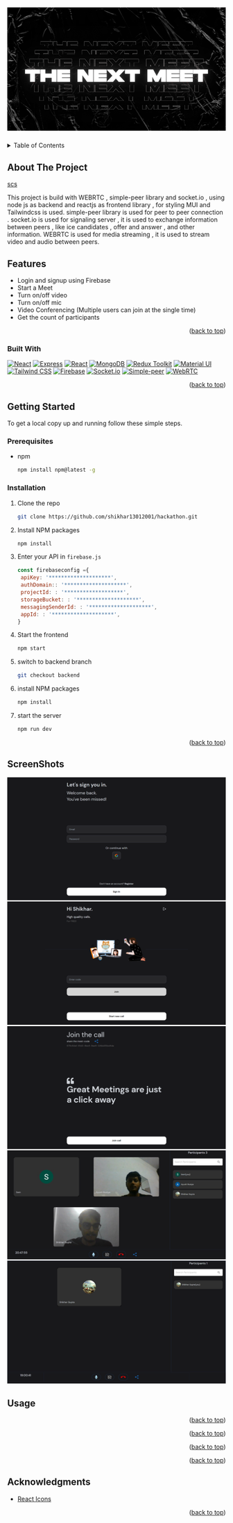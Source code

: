 <a name="readme-top"></a>

<!-- PROJECT LOGO -->
<br />
<div align="center">
  <a href="https://github.com/shikhar13012001/hackathon">
    <img src="https://raw.githubusercontent.com/shikhar13012001/hackathon/main/public/assets/standard%20(2).gif" alt="Logo" >
  </a>

  <h3 align="center"></h3>

</div>

<!-- TABLE OF CONTENTS -->
<details>
  <summary>Table of Contents</summary>
  <ol>
    <li>
      <a href="#about-the-project">About The Project</a>
      <ul>
        <li><a href="#built-with">Built With</a></li>
      </ul>
    </li>
    <li>
      <a href="#getting-started">Getting Started</a>
      <ul>
        <li><a href="#prerequisites">Prerequisites</a></li>
        <li><a href="#installation">Installation</a></li>
      </ul>
    </li>
    <li><a href="#usage">Usage</a></li>
    <li><a href="#license">License</a></li>
    <li><a href="#contact">Contact</a></li>
    <li><a href="#acknowledgments">Acknowledgments</a></li>
  </ol>
</details>

<!-- ABOUT THE PROJECT -->

## About The Project

[scs](https://raw.githubusercontent.com/shikhar13012001/hackathon/main/public/assets/Screenshot%20(274).png)

<!-- right here description-->

This project is build with WEBRTC , simple-peer library and socket.io , using node js as backend and reactjs as frontend library , for styling MUI and Tailwindcss is used.
simple-peer library is used for peer to peer connection .
socket.io is used for signaling server , it is used to exchange information between peers , like ice candidates , offer and answer , and other information.
WEBRTC is used for media streaming , it is used to stream video and audio between peers.

## Features

-   Login and signup using Firebase
-   Start a Meet
-   Turn on/off video
-   Turn on/off mic
-   Video Conferencing (Multiple users can join at the single time)
-   Get the count of participants

<p align="right">(<a href="#readme-top">back to top</a>)</p>

### Built With

[![Neact][node.js]][node-url]
[![Express][express.js]][express-url]
[![React][react.js]][react-url]
[![MongoDB][mongo.db]][mongo-url]
[![Redux Toolkit][redux]][redux-url]
[![Material UI][material-ui]][material-ui-url]
[![Tailwind CSS][tailwind-css]][tailwind-css-url]
[![Firebase][firebase]][firebase-url]
[![Socket.io][socket.io]][socket-url]
[![Simple-peer][simple-peer]][simple-peer-url]
[![WebRTC][webrtc]][webrtc-url]

<p align="right">(<a href="#readme-top">back to top</a>)</p>

<!-- GETTING STARTED -->

## Getting Started

To get a local copy up and running follow these simple steps.

### Prerequisites

-   npm
    ```sh
    npm install npm@latest -g
    ```

### Installation

1. Clone the repo
    ```sh
    git clone https://github.com/shikhar13012001/hackathon.git
    ```
2. Install NPM packages
    ```sh
    npm install
    ```
3. Enter your API in `firebase.js`
    ```js
    const firebaseconfig ={
     apiKey: '********************',
     authDomain:: '********************',
     projectId: : '*******************',
     storageBucket: : '********************',
     messagingSenderId: : '********************',
     appId: : '********************',
    }
    ```
4. Start the frontend
    ```js
    npm start
    ```
5. switch to backend branch
    ```sh
    git checkout backend
    ```
    
6. install NPM packages
    ```sh
    npm install
    ```


7. start the server
    ```sh
    npm run dev
    ```

<p align="right">(<a href="#readme-top">back to top</a>)</p>

<!-- USAGE EXAMPLES -->
##  ScreenShots 
![Screenshot1](https://raw.githubusercontent.com/shikhar13012001/hackathon/main/public/assets/Screenshot%20(274).png)
![Screenshot1](https://raw.githubusercontent.com/shikhar13012001/hackathon/main/public/assets/Screenshot%20(275).png)
![Screenshot1](https://raw.githubusercontent.com/shikhar13012001/hackathon/main/public/assets/Screenshot%20(276).png)
![Screenshot1](https://raw.githubusercontent.com/shikhar13012001/hackathon/main/public/assets/screenshot.jpeg)
![Screenshot1](https://raw.githubusercontent.com/shikhar13012001/hackathon/main/public/assets/Screenshot%20(278).png)

## Usage

<!-- add screen shots -->

<p align="right">(<a href="#readme-top">back to top</a>)</p>



<p align="right">(<a href="#readme-top">back to top</a>)</p>

<!-- LICENSE -->


<p align="right">(<a href="#readme-top">back to top</a>)</p>

<!-- CONTACT -->


<p align="right">(<a href="#readme-top">back to top</a>)</p>

<!-- ACKNOWLEDGMENTS -->

## Acknowledgments
-   [React Icons](https://react-icons.github.io/react-icons/search)

<p align="right">(<a href="#readme-top">back to top</a>)</p>

<!-- MARKDOWN LINKS & IMAGES -->
<!-- https://www.markdownguide.org/basic-syntax/#reference-style-links -->

[contributors-shield]: https://img.shields.io/github/contributors/othneildrew/Best-README-Template.svg?style=for-the-badge
[contributors-url]: https://github.com/othneildrew/Best-README-Template/graphs/contributors
[forks-shield]: https://img.shields.io/github/forks/othneildrew/Best-README-Template.svg?style=for-the-badge
[forks-url]: https://github.com/othneildrew/Best-README-Template/network/members
[stars-shield]: https://img.shields.io/github/stars/othneildrew/Best-README-Template.svg?style=for-the-badge
[stars-url]: https://github.com/othneildrew/Best-README-Template/stargazers
[issues-shield]: https://img.shields.io/github/issues/othneildrew/Best-README-Template.svg?style=for-the-badge
[issues-url]: https://github.com/othneildrew/Best-README-Template/issues
[license-shield]: https://img.shields.io/github/license/othneildrew/Best-README-Template.svg?style=for-the-badge
[license-url]: https://github.com/othneildrew/Best-README-Template/blob/master/LICENSE.txt
[linkedin-shield]: https://img.shields.io/badge/-LinkedIn-black.svg?style=for-the-badge&logo=linkedin&colorB=555
[linkedin-url]: https://linkedin.com/in/othneildrew
[product-screenshot]: images/screenshot.png
[next.js]: https://img.shields.io/badge/next.js-000000?style=for-the-badge&logo=nextdotjs&logoColor=white
[next-url]: https://nextjs.org/
[react.js]: https://img.shields.io/badge/React-20232A?style=for-the-badge&logo=react&logoColor=61DAFB
[react-url]: https://reactjs.org/
[laravel-url]: https://laravel.com
[bootstrap.com]: https://img.shields.io/badge/Bootstrap-563D7C?style=for-the-badge&logo=bootstrap&logoColor=white
[bootstrap-url]: https://getbootstrap.com
[jquery.com]: https://img.shields.io/badge/jQuery-0769AD?style=for-the-badge&logo=jquery&logoColor=white
[jquery-url]: https://jquery.com
[contributors-shield]: https://img.shields.io/github/contributors/github_username/repo_name.svg?style=for-the-badge
[contributors-url]: https://github.com/github_username/repo_name/graphs/contributors
[forks-shield]: https://img.shields.io/github/forks/github_username/repo_name.svg?style=for-the-badge
[forks-url]: https://github.com/github_username/repo_name/network/members
[stars-shield]: https://img.shields.io/github/stars/github_username/repo_name.svg?style=for-the-badge
[stars-url]: https://github.com/github_username/repo_name/stargazers
[issues-shield]: https://img.shields.io/github/issues/github_username/repo_name.svg?style=for-the-badge
[issues-url]: https://github.com/github_username/repo_name/issues
[license-shield]: https://img.shields.io/github/license/github_username/repo_name.svg?style=for-the-badge
[license-url]: https://github.com/github_username/repo_name/blob/master/LICENSE.txt
[linkedin-shield]: https://img.shields.io/badge/-LinkedIn-black.svg?style=for-the-badge&logo=linkedin&colorB=555
[linkedin-url]: https://linkedin.com/in/linkedin_username
[product-screenshot]: https://user-images.githubusercontent.com/80644262/178795979-add73ca5-6d76-44e7-9e5d-1a2e6db5b940.jpg
[react.js]: https://img.shields.io/badge/React-20232A?style=for-the-badge&logo=react&logoColor=61DAFB
[react-url]: https://reactjs.org/
[node.js]: https://img.shields.io/badge/Node.js-339933?style=for-the-badge&logo=nodedotjs&logoColor=white
[node-url]: https://nodejs.org/en/
[express.js]: https://img.shields.io/badge/Express.js-000000?style=for-the-badge&logo=express&logoColor=white
[express-url]: https://expressjs.com/
[mongo.db]: https://img.shields.io/badge/MongoDB-4EA94B?style=for-the-badge&logo=mongodb&logoColor=white
[mongo-url]: https://www.mongodb.com/
[redux]: https://img.shields.io/badge/Redux-593D88?style=for-the-badge&logo=redux&logoColor=white
[redux-url]: https://redux-toolkit.js.org/
<!-- webrtc simplepeer firebase urls -->
[webrtc]: https://img.shields.io/badge/WebRTC-333333?style=for-the-badge&logo=WebRTC&logoColor=white
[webrtc-url]: https://webrtc.org/
[simple-peer]: https://img.shields.io/badge/SimplePeer-333333?style=for-the-badge&logo=SimplePeer&logoColor=white
[simple-peer-url]:https://www.npmjs.com/package/simple-peer
[firebase]: https://img.shields.io/badge/Firebase-FFCA28?style=for-the-badge&logo=firebase&logoColor=black
[firebase-url]: https://firebase.google.com/

[socket.io]: https://img.shields.io/badge/Socket.io-010101?style=for-the-badge&logo=socketdotio&logoColor=white
[socket-url]: https://socket.io/
[material-ui]: https://img.shields.io/badge/Material--UI-0081CB?style=for-the-badge&logo=material-ui&logoColor=white
[material-ui-url]: https://material-ui.com/
[tailwind-css]: https://img.shields.io/badge/Tailwind_CSS-38B2AC?style=for-the-badge&logo=tailwind-css&logoColor=white
[tailwind-css-url]: https://tailwindcss.com/

